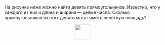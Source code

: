 На рисунке ниже можно найти девять прямоугольников. Известно, что у каждого из них и длина и ширина — целые числа. Сколько прямоугольников из этих девяти могут иметь нечетную площадь?
<p align="center"><img src="http:&&matol.kz&images&10&gzho2018-650-1.png" height="50"></p>